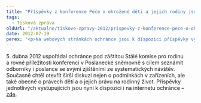 ```yaml
---
title: "Příspěvky z konference Péče o ohrožené děti a jejich rodiny jsou na internetu"
tags:
  - Tisková zpráva
oldUrl: "/aktualne/tiskove-zpravy-2012/prispevky-z-konference-pece-o-ohrozene-deti-a-jejich-rodiny-jsou-na-internetu"
date: 2012-07-19
perex: "<p>Na webových stránkách ochránce jsou k dispozici příspěvky vystupujících na konferenci, kterou ochránce uspořádal v Poslanecké sněmovně k problematice práv dětí a podmínek v zařízeních pro děti.</p>"
---
```


<!-- imported from the old website -->

<p>5. dubna 2012 uspořádal ochránce pod záštitou Stálé komise pro rodinu a rovné příležitosti konferenci v Poslanecké sněmovně s cílem seznámit odborníky i poslance se svými zjištěními ze systematických návštěv. Současně chtěl otevřít širší diskuzi nejen o podmínkách v zařízeních, ale také obecně o právech dětí a o jejich právu na rodinný život. Příspěvky jednotlivých vystupujících jsou nyní k dispozici i na internetu ochránce – <a href="https://www.ochrance.cz/fileadmin/user_upload/Publikace/Pece_o_ohrozene_deti-prispevky.pdf" target="_blank">zde</a>.</p>
